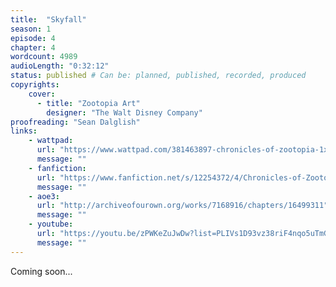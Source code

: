 ```yaml
---
title:  "Skyfall"
season: 1
episode: 4
chapter: 4
wordcount: 4989
audioLength: "0:32:12"
status: published # Can be: planned, published, recorded, produced
copyrights:
    cover:
      - title: "Zootopia Art"
        designer: "The Walt Disney Company"
proofreading: "Sean Dalglish"
links:
    - wattpad:
      url: "https://www.wattpad.com/381463897-chronicles-of-zootopia-1x04-skyfall"
      message: ""
    - fanfiction:
      url: "https://www.fanfiction.net/s/12254372/4/Chronicles-of-Zootopia"
      message: ""
    - aoe3:
      url: "http://archiveofourown.org/works/7168916/chapters/16499311"
      message: ""
    - youtube:
      url: "https://youtu.be/zPWKeZuJwDw?list=PLIVs1D93vz38riF4nqo5uTmGpoU1yWeko"
      message: ""
---
```

Coming soon...